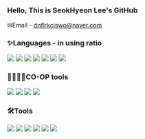 ### Hello, This is SeokHyeon Lee's GitHub

✉Email - dnflrkcjswo@naver.com

### **✨Languages** - in using ratio

<img src="https://img.shields.io/badge/C-512BD4?style=plastic&logo=csharp&logoColor=FFFFFF"/></a>
<img src="https://img.shields.io/badge/PYTHON-3776AB?style=plastic&logo=python&logoColor=FFFFFF"/></a>
<img src="https://img.shields.io/badge/C++-00599C?style=plastic&logo=cplusplus&logoColor=FFFFFF"/></a>
<img src="https://img.shields.io/badge/C-A8B9CC?style=plastic&logo=C&logoColor=FFFFFF"/></a>
<img src="https://img.shields.io/badge/JAVA-FFFFFF?style=plastic&logo=OpenJDK&logoColor=000AFF"/></a>
<img src="https://img.shields.io/badge/JavaScript-F7DF1F?style=plastic&logo=javascript&logoColor=FFFFFF"/></a>
<img src="https://img.shields.io/badge/HTML5-E34F26?style=plastic&logo=Html5&logoColor=FFFFFF"/></a>

### **👨‍👩‍👧‍👦CO-OP tools**

<img src="https://img.shields.io/badge/GitHub-181717?style=plastic&logo=GitHub&logoColor=FFFFFF"/></a>
<img src="https://img.shields.io/badge/GitLab-FC6D26?style=plastic&logo=GitLab&logoColor=FFFFFF"/></a>
<img src="https://img.shields.io/badge/Slack-4A154B?style=plastic&logo=Slack&logoColor=FFFFFF"/></a>
<img src="https://img.shields.io/badge/Jira-0052CC?style=plastic&logo=Jira&logoColor=FFFFFF"/></a>

### **🛠Tools**
<img src="https://img.shields.io/badge/Unity-000000?style=plastic&logo=Unity&logoColor=FFFFFF"/></a>
<img src="https://img.shields.io/badge/Unreal Engine-0E1128?style=plastic&logo=unrealengine&logoColor=FFFFFF"/></a>
<img src="https://img.shields.io/badge/VisualStudio-5C2D91?style=plastic&logo=visualstudio&logoColor=FFFFFF"/></a>
<img src="https://img.shields.io/badge/VisualStudioCode-007ACC?style=plastic&logo=visualstudiocode&logoColor=FFFFFF"/></a>
<img src="https://img.shields.io/badge/Ubuntu-E95428?style=plastic&logo=ubuntu&logoColor=FFFFFF"/></a>
<img src="https://img.shields.io/badge/VMware-607078?style=plastic&logo=vmware&logoColor=FFFFFF"/></a>


<!--
**Seok6704/Seok6704** is a ✨ _special_ ✨ repository because its `README.md` (this file) appears on your GitHub profile.

Here are some ideas to get you started:

- 🔭 I’m currently working on ...
- 🌱 I’m currently learning ...
- 👯 I’m looking to collaborate on ...
- 🤔 I’m looking for help with ...
- 💬 Ask me about ...
- 📫 How to reach me: ...
- 😄 Pronouns: ...
- ⚡ Fun fact: ...
-->
